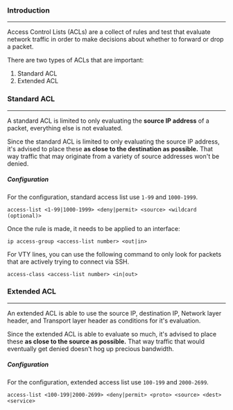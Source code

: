 ### Introduction
---
Access Control Lists (ACLs) are a collect of rules and test that evaluate network traffic in order to make decisions about whether to forward or drop a packet. 

There are two types of ACLs that are important:
1. Standard ACL
2. Extended ACL

### Standard ACL
---
A standard ACL is limited to only evaluating the **source IP address** of a packet, everything else is not evaluated. 

Since the standard ACL is limited to only evaluating the source IP address, it's advised to place these **as close to the destination as possible.** That way traffic that may originate from a variety of source addresses won't be denied. 

##### Configuration
For the configuration, standard access list use `1-99` and `1000-1999`.

```
access-list <1-99|1000-1999> <deny|permit> <source> <wildcard (optional)>
```

Once the rule is made, it needs to be applied to an interface:

```
ip access-group <access-list number> <out|in>
```


For VTY lines, you can use the following command to only look for packets that are actively trying to connect via SSH.

```
access-class <access-list number> <in|out>
```

### Extended ACL
---
An extended ACL is able to use the source IP, destination IP, Network layer header, and Transport layer header as conditions for it's evaluation. 

Since the extended ACL is able to evaluate so much, it's advised to place these **as close to the source as possible.** That way traffic that would eventually get denied doesn't hog up precious bandwidth.

##### Configuration
For the configuration, extended access list use `100-199` and `2000-2699`.

```
access-list <100-199|2000-2699> <deny|permit> <proto> <source> <dest> <service>
```
